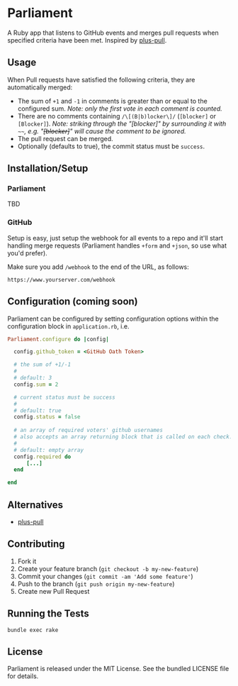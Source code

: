 Parliament
==========

A Ruby app that listens to GitHub events and merges pull requests when specified criteria have been met. Inspired by [plus-pull](https://github.com/christofdamian/plus-pull).

## Usage

When Pull requests have satisfied the following criteria, they are automatically merged:
* The sum of `+1` and `-1` in comments is greater than or equal to the configured sum. *Note: only the first vote in each comment is counted.*
* There are no comments containing `/\[(B|b)locker\]/` (`[blocker]` or `[Blocker]`). *Note: striking through the "[blocker]" by surrounding it with `~~`, e.g. "~~[blocker]~~" will cause the comment to be ignored.*
* The pull request can be merged.
* Optionally (defaults to true), the commit status must be `success`.

## Installation/Setup

### Parliament
TBD

### GitHub
Setup is easy, just setup the webhook for all events to a repo and it'll start handling merge requests (Parliament handles `+form` and `+json`, so use what you'd prefer).

Make sure you add `/webhook` to the end of the URL, as follows:

```
https://www.yourserver.com/webhook
```

## Configuration (coming soon)
Parliament can be configured by setting configuration options within the configuration block in `application.rb`, i.e.

```ruby
Parliament.configure do |config|

  config.github_token = <GitHub Oath Token>

  # the sum of +1/-1
  #
  # default: 3
  config.sum = 2

  # current status must be success
  #
  # default: true
  config.status = false
  
  # an array of required voters' github usernames
  # also accepts an array returning block that is called on each check.
  #
  # default: empty array
  config.required do
      [...]
  end

end
```

## Alternatives
* [plus-pull](https://github.com/christofdamian/plus-pull)

## Contributing

1. Fork it
2. Create your feature branch (`git checkout -b my-new-feature`)
3. Commit your changes (`git commit -am 'Add some feature'`)
4. Push to the branch (`git push origin my-new-feature`)
5. Create new Pull Request

## Running the Tests

`bundle exec rake`

## License

Parliament is released under the MIT License. See the bundled LICENSE file for
details.
